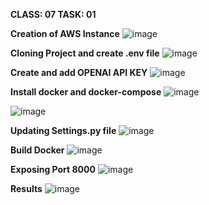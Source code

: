 **CLASS: 07 TASK: 01**

**Creation of AWS Instance**
![image](https://github.com/BushraMaryam/Django_Chatgpt/assets/80852494/09a43150-0a82-4690-b0f9-47effc37d225)


**Cloning Project and create .env file**
![image](https://github.com/BushraMaryam/Django_Chatgpt/assets/80852494/7afc0cd9-755c-4865-a316-9c3dac2a9616)

**Create and add OPENAI API KEY**
![image](https://github.com/BushraMaryam/Django_Chatgpt/assets/80852494/32b86958-8e9f-4fba-9afb-b311ff013399)

**Install docker and docker-compose**
![image](https://github.com/BushraMaryam/Django_Chatgpt/assets/80852494/f2961f3c-b845-48c1-853f-06ca361654e0)

![image](https://github.com/BushraMaryam/Django_Chatgpt/assets/80852494/32e3f2b4-748a-47f0-ab0b-470627cbe226)

**Updating Settings.py file**
![image](https://github.com/BushraMaryam/Django_Chatgpt/assets/80852494/5ea313db-728a-4711-a533-5b23fb784a95)


**Build Docker**
![image](https://github.com/BushraMaryam/Django_Chatgpt/assets/80852494/dd69c08f-fbdb-49f4-a7b1-b6131664f7e3)


**Exposing Port 8000**
![image](https://github.com/BushraMaryam/Django_Chatgpt/assets/80852494/89b439da-6e87-45c6-a2ec-95d5f0ce64f1)



**Results**
![image](https://github.com/BushraMaryam/Django_Chatgpt/assets/80852494/d005aad5-27ce-4d7a-afac-50693e25d0da)
